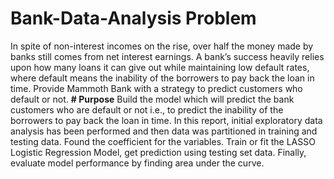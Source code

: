 # Bank-Data-Analysis Problem
In spite of non-interest incomes on the rise, over half the money made by banks still comes from net interest earnings. A bank’s success heavily relies upon how many loans it can give out while maintaining low default rates, where default means the inability of the borrowers to pay back the loan in time. Provide Mammoth Bank with a strategy to predict customers who default or not.
**#	Purpose**
Build the model which will predict the bank customers who are default or not i.e., to predict the inability of the borrowers to pay back the loan in time.
In this report, initial exploratory data analysis has been performed and then data was partitioned in training and testing data. Found the coefficient for the variables. Train or fit the LASSO Logistic Regression Model, get prediction using testing set data. Finally, evaluate model performance by finding area under the curve.
